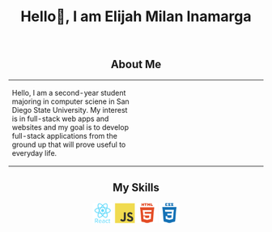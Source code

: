 <div align="center">
  <h1>
    Hello👋, I am Elijah Milan Inamarga
  </h1>
  <br>
  <h2 >About Me</h2>
  <table width="100%">
    <tr>
      <td align="left">
        <p>
          Hello, I am a second-year student majoring in computer sciene in San Diego State University. My interest is in full-stack web apps and websites and my goal is to develop full-stack applications from the ground up that will prove useful to everyday life.
        </p>
      </td>
      <td width="50%">
      </td>
    </tr>
  </table>
  <h2>My Skills</h2>
  <div display="inline">
          <img src="https://github.com/devicons/devicon/blob/master/icons/react/react-original-wordmark.svg" alt="react" width="40" height="40"/>
          <img src="https://github.com/devicons/devicon/blob/master/icons/javascript/javascript-original.svg" alt="javascript" width="40" height="40"/>
          <img src="https://github.com/devicons/devicon/blob/master/icons/html5/html5-plain-wordmark.svg" alt="html5" width="40" height="40"/> 
          <img src="https://github.com/devicons/devicon/blob/master/icons/css3/css3-plain-wordmark.svg" alt="css" width="40" height="40"/>
        </div>
</div>



